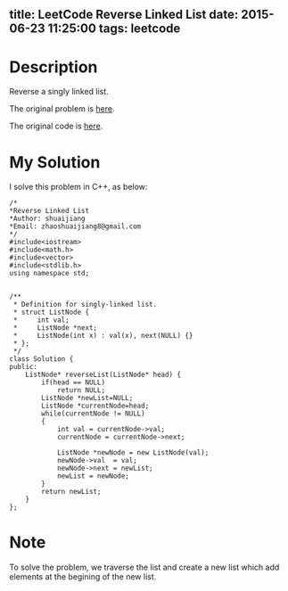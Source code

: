 title: LeetCode Reverse Linked List
date: 2015-06-23 11:25:00
tags: leetcode
---


# Description
Reverse a singly linked list.

The original problem is [here](https://leetcode.com/problems/reverse-linked-list/ "Problem").

The original code is [here](https://github.com/shuaijiang/LeetCode/blob/master/ReverseLinkedList.cpp "Code").
<!--more-->

# My Solution
I solve this problem in C++, as below:


	/*
	*Reverse Linked List 
	*Author: shuaijiang
	*Email: zhaoshuaijiang8@gmail.com
	*/
	#include<iostream>
	#include<math.h>
	#include<vector>
	#include<stdlib.h>
	using namespace std;
	
	
	/**
	 * Definition for singly-linked list.
	 * struct ListNode {
	 *     int val;
	 *     ListNode *next;
	 *     ListNode(int x) : val(x), next(NULL) {}
	 * };
	 */
	class Solution {
	public:
	    ListNode* reverseList(ListNode* head) {
	    	if(head == NULL) 
	    		return NULL;
	    	ListNode *newList=NULL;
	        ListNode *currentNode=head;
	        while(currentNode != NULL)
	        {
	        	int val = currentNode->val;
	        	currentNode = currentNode->next;
	        	
	        	ListNode *newNode = new ListNode(val);
	        	newNode->val  = val;
	        	newNode->next = newList;
	        	newList = newNode;
	        }
	        return newList;
	    }
	};


# Note
To solve the problem, we traverse the list and create a new list which add elements at the begining of the new list.
